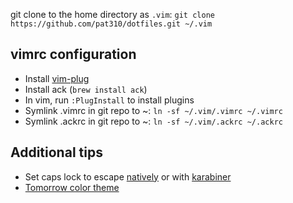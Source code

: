 git clone to the home directory as `.vim`:
`git clone https://github.com/pat310/dotfiles.git ~/.vim`

## vimrc configuration
* Install [vim-plug](https://github.com/junegunn/vim-plug)
* Install ack (`brew install ack`)
* In vim, run `:PlugInstall` to install plugins
* Symlink .vimrc in git repo to ~: `ln -sf ~/.vim/.vimrc ~/.vimrc`
* Symlink .ackrc in git repo to ~: `ln -sf ~/.vim/.ackrc ~/.ackrc`

## Additional tips
* Set caps lock to escape [natively](https://stackoverflow.com/questions/127591/using-caps-lock-as-esc-in-mac-os-x) or with [karabiner](https://pqrs.org/osx/karabiner/)
* [Tomorrow color theme](https://github.com/chriskempson/tomorrow-theme)
